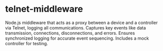 # telnet-middleware
Node.js middleware that acts as a proxy between a device and a controller via Telnet, logging all communications. Captures key events like data transmission, connections, disconnections, and errors. Ensures synchronized logging for accurate event sequencing. Includes a mock controller for testing.
